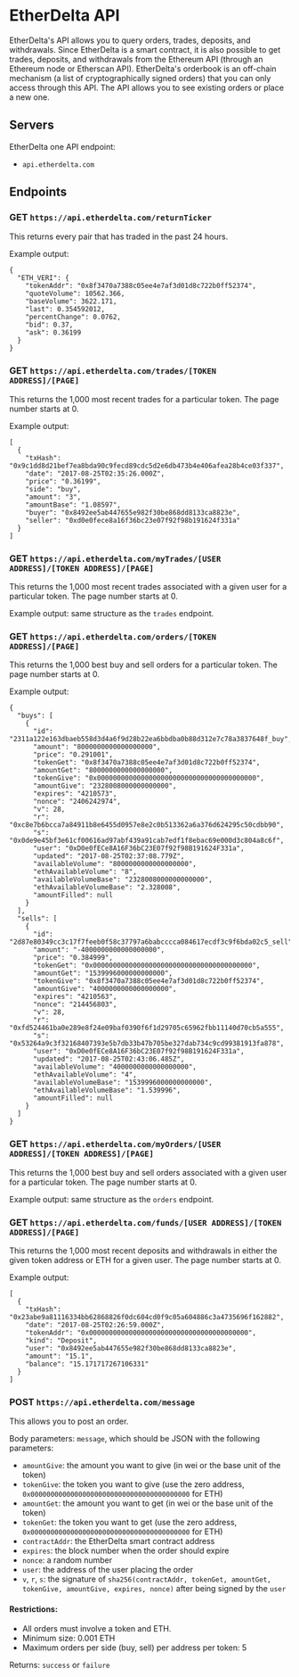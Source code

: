 # EtherDelta API

EtherDelta's API allows you to query orders, trades, deposits, and withdrawals. Since EtherDelta is a smart contract, it is also possible to get trades, deposits, and withdrawals from the Ethereum API (through an Ethereum node or Etherscan API). EtherDelta's orderbook is an off-chain mechanism (a list of cryptographically signed orders) that you can only access through this API. The API allows you to see existing orders or place a new one.

## Servers

EtherDelta one API endpoint:

 * `api.etherdelta.com`

## Endpoints

### GET `https://api.etherdelta.com/returnTicker`

This returns every pair that has traded in the past 24 hours.

Example output:

```
{
  "ETH_VERI": {
    "tokenAddr": "0x8f3470a7388c05ee4e7af3d01d8c722b0ff52374",
    "quoteVolume": 10562.366,
    "baseVolume": 3622.171,
    "last": 0.354592012,
    "percentChange": 0.0762,
    "bid": 0.37,
    "ask": 0.36199
  }
}
```

### GET `https://api.etherdelta.com/trades/[TOKEN ADDRESS]/[PAGE]`

This returns the 1,000 most recent trades for a particular token. The page number starts at 0.

Example output:

```
[
  {
    "txHash": "0x9c1dd8d21bef7ea8bda90c9fecd89cdc5d2e6db473b4e406afea28b4ce03f337",
    "date": "2017-08-25T02:35:26.000Z",
    "price": "0.36199",
    "side": "buy",
    "amount": "3",
    "amountBase": "1.08597",
    "buyer": "0x8492ee5ab447655e982f30be868dd8133ca8823e",
    "seller": "0xd0e0fece8a16f36bc23e07f92f98b191624f331a"
  }
]
```

### GET `https://api.etherdelta.com/myTrades/[USER ADDRESS]/[TOKEN ADDRESS]/[PAGE]`

This returns the 1,000 most recent trades associated with a given user for a particular token. The page number starts at 0.

Example output: same structure as the `trades` endpoint.

### GET `https://api.etherdelta.com/orders/[TOKEN ADDRESS]/[PAGE]`

This returns the 1,000 best buy and sell orders for a particular token. The page number starts at 0.

Example output:

```
{
  "buys": [
    {
      "id": "2311a122e163dbaeb558d3d4a6f9d28b22ea6bbdba0b88d312e7c78a3837648f_buy",
      "amount": "8000000000000000000",
      "price": "0.291001",
      "tokenGet": "0x8f3470a7388c05ee4e7af3d01d8c722b0ff52374",
      "amountGet": "8000000000000000000",
      "tokenGive": "0x0000000000000000000000000000000000000000",
      "amountGive": "2328008000000000000",
      "expires": "4210573",
      "nonce": "2406242974",
      "v": 28,
      "r": "0xc8e7b6bcca7a84911b8e6455d0957e8e2c0b513362a6a376d624295c50cdbb90",
      "s": "0x0de9e45bf3e61cf00616ad97abf439a91cab7edf1f8ebac69e000d3c804a8c6f",
      "user": "0xD0e0fECe8A16F36bC23E07f92f98B191624F331a",
      "updated": "2017-08-25T02:37:08.779Z",
      "availableVolume": "8000000000000000000",
      "ethAvailableVolume": "8",
      "availableVolumeBase": "2328008000000000000",
      "ethAvailableVolumeBase": "2.328008",
      "amountFilled": null
    }
  ],
  "sells": [
    {
      "id": "2d87e80349cc3c17f7feeb0f58c37797a6babcccca084617ecdf3c9f6bda02c5_sell",
      "amount": "-4000000000000000000",
      "price": "0.384999",
      "tokenGet": "0x0000000000000000000000000000000000000000",
      "amountGet": "1539996000000000000",
      "tokenGive": "0x8f3470a7388c05ee4e7af3d01d8c722b0ff52374",
      "amountGive": "4000000000000000000",
      "expires": "4210563",
      "nonce": "214456803",
      "v": 28,
      "r": "0xfd524461ba0e289e8f24e09baf0390f6f1d29705c65962fbb11140d70cb5a555",
      "s": "0x53264a9c3f32168407393e5b7db33b47b705be327dab734c9cd99381913fa878",
      "user": "0xD0e0fECe8A16F36bC23E07f92f98B191624F331a",
      "updated": "2017-08-25T02:43:06.485Z",
      "availableVolume": "4000000000000000000",
      "ethAvailableVolume": "4",
      "availableVolumeBase": "1539996000000000000",
      "ethAvailableVolumeBase": "1.539996",
      "amountFilled": null
    }
  ]
}
```

### GET `https://api.etherdelta.com/myOrders/[USER ADDRESS]/[TOKEN ADDRESS]/[PAGE]`

This returns the 1,000 best buy and sell orders associated with a given user for a particular token. The page number starts at 0.

Example output: same structure as the `orders` endpoint.

### GET `https://api.etherdelta.com/funds/[USER ADDRESS]/[TOKEN ADDRESS]/[PAGE]`

This returns the 1,000 most recent deposits and withdrawals in either the given token address or ETH for a given user. The page number starts at 0.

Example output:

```
[
  {
    "txHash": "0x23abe9a81116334bb62868826f0dc604cd0f9c05a604886c3a4735696f162882",
    "date": "2017-08-25T02:26:59.000Z",
    "tokenAddr": "0x0000000000000000000000000000000000000000",
    "kind": "Deposit",
    "user": "0x8492ee5ab447655e982f30be868dd8133ca8823e",
    "amount": "15.1",
    "balance": "15.171717267106331"
  }
]
```

### POST `https://api.etherdelta.com/message`

This allows you to post an order.

Body parameters: `message`, which should be JSON with the following parameters:

 * `amountGive`: the amount you want to give (in wei or the base unit of the token)
 * `tokenGive`: the token you want to give (use the zero address, `0x0000000000000000000000000000000000000000` for ETH)
 * `amountGet`: the amount you want to get (in wei or the base unit of the token)
 * `tokenGet`: the token you want to get (use the zero address, `0x0000000000000000000000000000000000000000` for ETH)
 * `contractAddr`: the EtherDelta smart contract address
 * `expires`: the block number when the order should expire
 * `nonce`: a random number
 * `user`: the address of the user placing the order
 * `v`, `r`, `s`: the signature of `sha256(contractAddr, tokenGet, amountGet, tokenGive, amountGive, expires, nonce)` after being signed by the `user`

#### Restrictions:

 * All orders must involve a token and ETH.
 * Minimum size: 0.001 ETH
 * Maximum orders per side (buy, sell) per address per token: 5

Returns: `success` or `failure`
